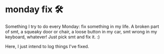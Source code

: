 # monday fix 🛠️

Something I try to do every Monday: fix something in my life. A broken part of smt, a squeaky door or chair, a loose button in my car, smt wrong in my keyboard, whatever! Just pick smt and fix it. :)

Here, I just intend to log things I've fixed.
